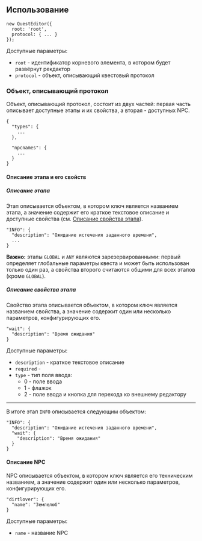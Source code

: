 ## Использование
```
new QuestEditor({
  root: 'root',
  protocol: { ... }
});
```

Доступные параметры:
* `root` - идентификатор корневого элемента, в котором будет развёрнут рекдактор
* `protocol` - объект, описывающий квестовый протокол

### Объект, описывающий протокол
Объект, описывающий протокол, состоит из двух частей: первая часть описывает доступные этапы и их свойства, а вторая - доступных NPC.
```
{
  "types": {
    ...
  },

  "npcnames": {
    ...
  }
}
```

#### Описание этапа и его свойств
##### Описание этапа
Этап описывается объектом, в котором ключ является названием этапа, а значение содержит его краткое текстовое описание и доступные свойства (см. [Описание свойства этапа](#Описание-свойства-этапа)).
```
"INFO": {
  "description": "Ожидание истечения заданного времени",
  ...
}
```

**Важно:** этапы `GLOBAL` и `ANY` являются зарезервированными: первый определяет глобальные параметры квеста и может быть использован только один раз, а свойства второго считаются общими для всех этапов (кроме `GLOBAL`).

##### Описание свойства этапа
Свойство этапа описывается объектом, в котором ключ является названием свойства, а значение содержит один или несколько параметров, конфигурирующих его.
```
"wait": {
  "description": "Время ожидания"
}
```

Доступные параметры:
* `description` - краткое текстовое описание
* `required` -
* `type` - тип поля ввода:
  * 0 - поле ввода
  * 1 - флажок
  * 2 - поле ввода и кнопка для перехода ко внешнему редактору

- - -
В итоге этап `INFO` описывается следующим объектом:
```
"INFO": {
  "description": "Ожидание истечения заданного времени",
  "wait": {
    "description": "Время ожидания"
  }
}
```

#### Описание NPC
NPC описывается объектом, в котором ключ является его техническим названием, а значение содержит один или несколько параметров, конфигурирующих его.
```
"dirtlover": {
  "name": "Землелюб"
}
```

Доступные параметры:
* `name` - название NPC

